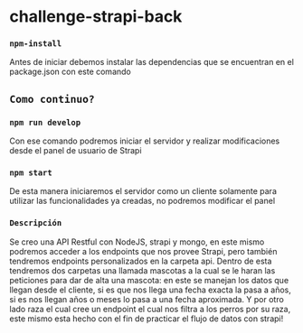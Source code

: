 # challenge-strapi-back
### `npm-install`
Antes de iniciar debemos instalar las dependencias que se encuentran en el package.json con este comando
## `Como continuo?`
### `npm run develop`
Con ese comando podremos iniciar el servidor y realizar modificaciones desde el panel de usuario de Strapi
### `npm start`
De esta manera iniciaremos el servidor como un cliente solamente para utilizar las funcionalidades ya creadas, no podremos modificar el panel


### `Descripción`
Se creo una API Restful con NodeJS, strapi y mongo, en este mismo podremos acceder a los endpoints que nos provee Strapi, pero también tendremos endpoints personalizados en la carpeta api. Dentro de esta tendremos dos carpetas una llamada mascotas a la cual se le haran las peticiones para dar de alta una mascota: en este se manejan los datos que llegan desde el cliente, si es que nos llega una fecha exacta la pasa a años, si es nos llegan años o meses lo pasa a una fecha aproximada.
Y por otro lado raza el cual cree un endpoint el cual nos filtra a los perros por su raza, este mismo esta hecho con el fin de practicar el flujo de datos con strapi!

